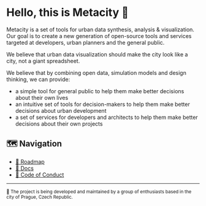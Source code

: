 # Hello, this is Metacity 👋 

Metacity is a set of tools for urban data synthesis, analysis & visualization. Our goal is to create a new generation of open-source tools and services targeted at developers, urban planners and the general public.

We believe that urban data visualization should make the city look like a city, not a giant spreadsheet.

We believe that by combining open data, simulation models and design thinking, we can provide:
- a simple tool for general public to help them make better decisions about their own lives
- an intuitive set of tools for decision-makers to help them make better decisions about urban development
- a set of services for developers and architects to help them make better decisions about their own projects


## 🗺 Navigation
- [📅 Roadmap](https://github.com/MetacitySuite/Roadmap)
- [📝 Docs](https://metacitysuite.gitbook.io)
- [📜 Code of Conduct](../CODE_OF_CONDUCT.md)

---
<sub>
📍 The project is being developed and maintained by a group of enthusiasts based in the city of Prague, Czech Republic.
</sub>
